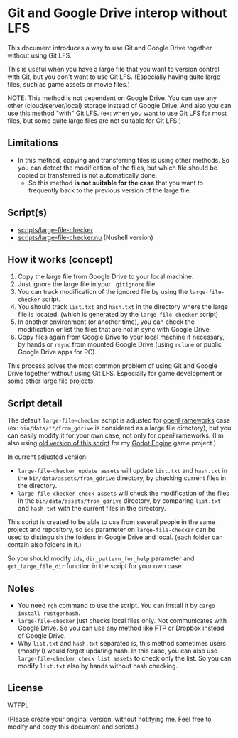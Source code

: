 # Git and Google Drive interop without LFS

This document introduces a way to use Git and Google Drive together without using Git LFS. 

This is useful when you have a large file that you want to version control with Git, but you don't want to use Git LFS. (Especially having quite large files, such as game assets or movie files.)

NOTE: This method is not dependent on Google Drive. You can use any other (cloud/server/local) storage instead of Google Drive. And also you can use this method "with" Git LFS. (ex: when you want to use Git LFS for most files, but some quite large files are not suitable for Git LFS.)

## Limitations

- In this method, copying and transferring files is using other methods. So you can detect the modification of the files, but which file should be copied or transferred is not automatically done.
  - So this method **is not suitable for the case** that you want to frequently back to the previous version of the large file.

## Script(s)

- [scripts/large-file-checker](scripts/large-file-checker)
- [scripts/large-file-checker.nu](scripts/large-file-checker.nu) (Nushell version)

## How it works (concept)

1. Copy the large file from Google Drive to your local machine.
2. Just ignore the large file in your `.gitignore` file.
3. You can track modification of the ignored file by using the `large-file-checker` script.
4. You should track `list.txt` and `hash.txt` in the directory where the large file is located. (which is generated by the `large-file-checker` script)
5. In another environment (or another time), you can check the modification or list the files that are not in sync with Google Drive.
6. Copy files again from Google Drive to your local machine if necessary, by hands or `rsync` from mounted Google Drive (using `rclone` or public Google Drive apps for PC).

This process solves the most common problem of using Git and Google Drive together without using Git LFS. Especially for game development or some other large file projects.

## Script detail

The default `large-file-checker` script is adjusted for [openFrameworks](https://openframeworks.cc/) case (ex: `bin/data/**/from_gdrive` is considered as a large file directory), but you can easily modify it for your own case, not only for openFrameworks. (I'm also using [old version of this script](appendix/godot_scripts) for my [Godot Engine](https://godotengine.org/) game project.)

In current adjusted version:

- `large-file-checker update assets` will update `list.txt` and `hash.txt` in the `bin/data/assets/from_gdrive` directory, by checking current files in the directory.
- `large-file-checker check assets` will check the modification of the files in the `bin/data/assets/from_gdrive` directory, by comparing `list.txt` and `hash.txt` with the current files in the directory.

This script is created to be able to use from several people in the same project and repository, so `ids` parameter on `large-file-checker` can be used to distinguish the folders in Google Drive and local. (each folder can contain also folders in it.)

So you should modify `ids`, `dir_pattern_for_help` parameter and `get_large_file_dir` function in the script for your own case.

## Notes

- You need `rgh` command to use the script. You can install it by `cargo install rustgenhash`.
- `large-file-checker` just checks local files only. Not communicates with Google Drive. So you can use any method like FTP or Dropbox instead of Google Drive.
- Why `list.txt` and `hash.txt` separated is, this method sometimes users (mostly I) would forget updating hash. In this case, you can also use `large-file-checker check list assets` to check only the list. So you can modify `list.txt` also by hands without hash checking.

## License

WTFPL

(Please create your original version, without notifying me. Feel free to modify and copy this document and scripts.)
